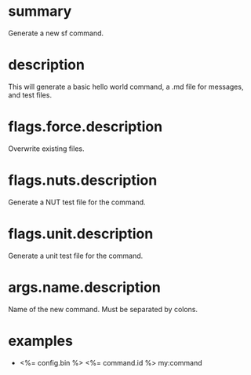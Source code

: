 # summary

Generate a new sf command.

# description

This will generate a basic hello world command, a .md file for messages, and test files.

# flags.force.description

Overwrite existing files.

# flags.nuts.description

Generate a NUT test file for the command.

# flags.unit.description

Generate a unit test file for the command.

# args.name.description

Name of the new command. Must be separated by colons.

# examples

- <%= config.bin %> <%= command.id %> my:command
